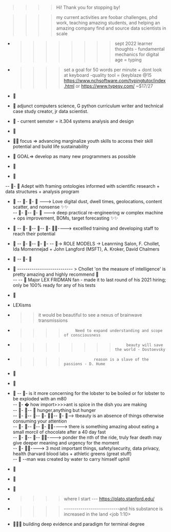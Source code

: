 
>>>> Hi! Thank you for stopping by!

>>>>  my current activities are foobar challenges, phd work, teaching amazing students, and helping an amazing company find and source data scientists in scale

- >>>> >>>>  sept 2022 learner thoughts - fundamental mechanics for digital age = typing
- >>>> set a goal for 50 words per minute + dont look at keyboard
-quality tool = (keyblaze @15 https://www.nchsoftware.com/typingtutor/index.html or  https://www.typesy.com/ ~$17/27

- 👋
- 👋 adjunct computers science, G python curriculum writer and technical case study creator, jr data scientist.
- 👋 - current semster = it.304 systems analysis and design
- 👋 
- 👋👋 focus => advancing marginalize youth skills to access their skill potential and build life sustainability
- 👋  GOAL=> develop as many new programmers as possible 

- 👋
- 👋

-- 👀- 👀  Adept with framing ontologies informed with scientific research + data structures + analysis program 
- 👋
-- 👀- 👀-  👀 ---> Love digital dust, dwell times, geolocations, content scatter, and nonsense  ✨✨  
-- 👀- 👀-- 👀- 👀 ---> deep practical re-engineering w complex machine + ops improvement, BOMs, target forecasting ✨✨  
- 👋
-- 👀- 👀-- 👀-- 👀- 👀✨----> excellled training and developing staff to reach their potential  
- 👋
-- 👀- 👀-- 👀- 👀- 
-- 👀-> ROLE MODELS -> Leanrning Salon, F. Chollet, Ida Momennejad + John Langford (MSFT), A. Kroker, David Chalmers  
- 👋
-- 👀- 👀 
- 👋
--------------------------- > Chollet 'on the measure of intelligence' is pretty amazing and highly recommend  👀  
--
-- 👀 Major LEX FRIDMAN fan - made it to last round of his 2021 hiring; only be 100% ready for any of his tests

- 👋
- LEXisms  
- >>it would be beautiful to see a nexus of brainwave transmissions  
- >>>>          Need to expand understanding and scope of consciousness   
- >>>> >>>>          beauty will save the world - Dostoevsky   
- >>>>                  reason is a slave of the passions - D. Hume  
- 👋
- 👋
- 👋
-- 👀-   is it more concerning for the lobster to be boiled or for lobster to be exploded with an m80  
-- 👀- �  how import>>>>ant is spice in the dish you are making  
-- 👀- 👀-- 👀 hunger,anything but hunger  
-- 👀- 👀-- 👀-- 👀- 👀✨-- 👀- 👀--> tbeauty is an absence of things otherwise consuming your attention    
-- 👀- 👀-- 👀-- 👀- 👀✨----> there is something amazing about eating a small morcil of chocolate after a 40 day fast   
-- 👀- 👀-- 👀-- 👀✨----> ponder the nth of the ride, truly fear death may give deeper meaning and urgency for the moment  
-- 👀- 👀✨---->  3 most important things, safety/security, data privacy, health (harvard blood labs + athletic greens (great stuff)   
-- 👀 --man was created by water to carry himself uphill  
- 👋
- 👋
- 👋
- >>>> where I start ---  https://plato.stanford.edu/
- >>>>---------------------------and his substance is increased in the land <job 1:10>

- 👋👋👋    building deep evidence and paradigm for terminal degree  

